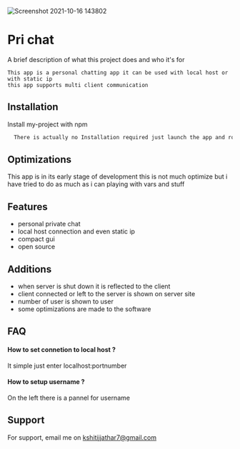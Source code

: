 ![Screenshot 2021-10-16 143802](https://user-images.githubusercontent.com/65331304/137581915-109d8d58-3208-46f4-a6b5-db75a0609ee0.jpg)

# Pri chat

A brief description of what this project does and who it's for

    This app is a personal chatting app it can be used with local host or with static ip 
    this app supports multi client communication
  
## Installation

Install my-project with npm

```bash
  There is actually no Installation required just launch the app and rock
```
    
## Optimizations

This app is in its early stage of development this is not much optimize but i have tried to do as much as i can playing with vars and stuff 


  
## Features

- personal private chat
- local host connection and even static ip
- compact gui
- open source

## Additions

- when server is shut down it is reflected to the client 
- client connected or left to the server is shown on server site
- number of user is shown to user
- some optimizations are made to the software

  
## FAQ

#### How to set connetion to local host ? 

It simple just enter localhost:portnumber

#### How to setup username ?

On the left there is a pannel for username
  
## Support

For support, email me on kshitijjathar7@gmail.com
